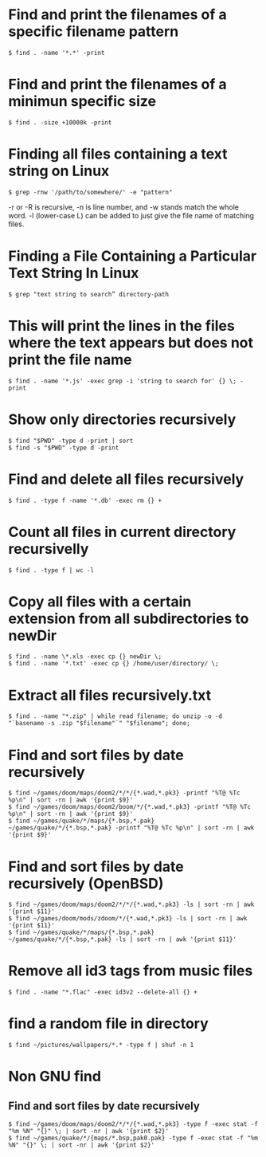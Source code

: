 # Find and print the filenames of a specific filename pattern
```shell
$ find . -name '*.*' -print
```

# Find and print the filenames of a minimun specific size
```shell
$ find . -size +10000k -print
```

# Finding all files containing a text string on Linux
```shell
$ grep -rnw '/path/to/somewhere/' -e "pattern"
```
-r or -R is recursive,
-n is line number, and
-w stands match the whole word.
-l (lower-case L) can be added to just give the file name of matching files.

# Finding a File Containing a Particular Text String In Linux
```shell
$ grep "text string to search” directory-path
```

# This will print the lines in the files where the text appears but does not print the file name
```shell
$ find . -name '*.js' -exec grep -i 'string to search for' {} \; -print
```

# Show only directories recursively
```shell
$ find "$PWD" -type d -print | sort
$ find -s "$PWD" -type d -print
```

# Find and delete all files recursively
```shell
$ find . -type f -name '*.db' -exec rm {} +
```

# Count all files in current directory recursivelly
```shell
$ find . -type f | wc -l
```

# Copy all files with a certain extension from all subdirectories to newDir
```shell
$ find . -name \*.xls -exec cp {} newDir \;
$ find . -name '*.txt' -exec cp {} /home/user/directory/ \;
```

# Extract all files recursively.txt
```shell
$ find . -name "*.zip" | while read filename; do unzip -o -d "`basename -s .zip "$filename"`" "$filename"; done;
```

# Find and sort files by date recursively
```shell
$ find ~/games/doom/maps/doom2/*/*/{*.wad,*.pk3} -printf "%T@ %Tc %p\n" | sort -rn | awk '{print $9}'
$ find ~/games/doom/maps/doom2/boom/*/{*.wad,*.pk3} -printf "%T@ %Tc %p\n" | sort -rn | awk '{print $9}'
$ find ~/games/quake/*/maps/{*.bsp,*.pak} ~/games/quake/*/{*.bsp,*.pak} -printf "%T@ %Tc %p\n" | sort -rn | awk '{print $9}'
```

# Find and sort files by date recursively (OpenBSD)
```shell
$ find ~/games/doom/maps/doom2/*/*/{*.wad,*.pk3} -ls | sort -rn | awk '{print $11}'
$ find ~/games/doom/mods/zdoom/*/{*.wad,*.pk3} -ls | sort -rn | awk '{print $11}'
$ find ~/games/quake/*/maps/{*.bsp,*.pak} ~/games/quake/*/{*.bsp,*.pak} -ls | sort -rn | awk '{print $11}'
```

# Remove all id3 tags from music files
```shell
$ find . -name "*.flac" -exec id3v2 --delete-all {} +
```

# find a random file in directory
```shell
$ find ~/pictures/wallpapers/*.* -type f | shuf -n 1
```

# Non GNU find
## Find and sort files by date recursively
```shell
$ find ~/games/doom/maps/doom2/*/*/{*.wad,*.pk3} -type f -exec stat -f "%m %N" "{}" \; | sort -nr | awk '{print $2}'
$ find ~/games/quake/*/{maps/*.bsp,pak0.pak} -type f -exec stat -f "%m %N" "{}" \; | sort -nr | awk '{print $2}'
```
